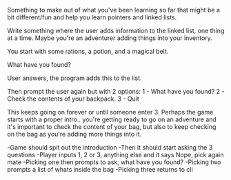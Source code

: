 Something to make out of what you've been learning so far that might be a bit different/fun and help you learn pointers and linked lists.

Write something where the user adds information to the linked list, one thing at a time. Maybe you're an adventurer adding things into your inventory.

You start with some rations, a potion, and a magical belt.

What have you found?

User answers, the program adds this to the list.

Then prompt the user again but with 2 options:
1 - What have you found?
2 - Check the contents of your backpack.
3 - Quit

This keeps going on forever or until someone enter 3.
Perhaps the game starts with a proper intro.. you're getting ready to go on an adventure and it's important to check the content of your bag, but also to keep checking on the bag as you're adding more things into it.



-Game should spit out the introduction
-Then it should start asking the 3 questions
-Player inputs 1, 2 or 3, anything else and it says Nope, pick again mate
-Picking one then prompts to ask, what have you found?
-Picking two prompts a list of whats inside the bag
-Picking three returns to cli
